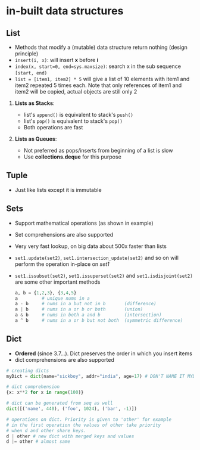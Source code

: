 # in-built data structures

## List

- Methods that modify a (mutable) data structure return nothing (design principle)
- `insert(i, x)`: will insert **x** before **i**
- `index(x, start=0, end=sys.maxsize)`: search x in the sub sequence `[start, end)`
- `list = [item1, item2] * 5` will give a list of 10 elements with item1
  and item2 repeated 5 times each. Note that only references of item1 and item2 will be copied, actual objects are still only 2

1. **Lists as Stacks**:

   - list's `append()` is equivalent to stack's `push()`
   - list's `pop()` is equivalent to stack's `pop()`
   - Both operations are fast

2. **Lists as Queues**:
   - Not preferred as pops/inserts from beginning of a list is slow
   - Use **collections.deque** for this purpose

## Tuple

- Just like lists except it is immutable

## Sets

- Support mathematical operations (as shown in example)
- Set comprehensions are also supported
- Very very fast lookup, on big data about 500x faster than lists
- `set1.update(set2)`, `set1.intersection_update(set2)` and so on will perform the operation in-place on _set1_
- `set1.issubset(set2)`, `set1.issuperset(set2)` and `set1.isdisjoint(set2)` are some other important methods

  ```python
  a, b = {1,2,3}, {3,4,5}
  a         # unique nums in a
  a - b     # nums in a but not in b       (difference)
  a | b     # nums in a or b or both       (union)
  a & b     # nums in both a and b         (intersection)
  a ^ b     # nums in a or b but not both  (symmetric difference)
  ```

## Dict

- **Ordered** (since 3.7...). Dict preserves the order in which you insert items
- dict comprehensions are also supported

```python
# creating dicts
myDict = dict(name="sickboy", addr="india", age=17) # DON'T NAME IT MYDICT!!

# dict comprehension
{x: x**2 for x in range(100)}

# dict can be generated from seq as well
dict([('name', 440), ('foo', 1024), ('bar', -1)])

# operations on dict. Priority is given to 'other' for example
# in the first operation the values of other take priority
# when d and other share keys.
d | other # new dict with merged keys and values
d |= other # almost same
```
